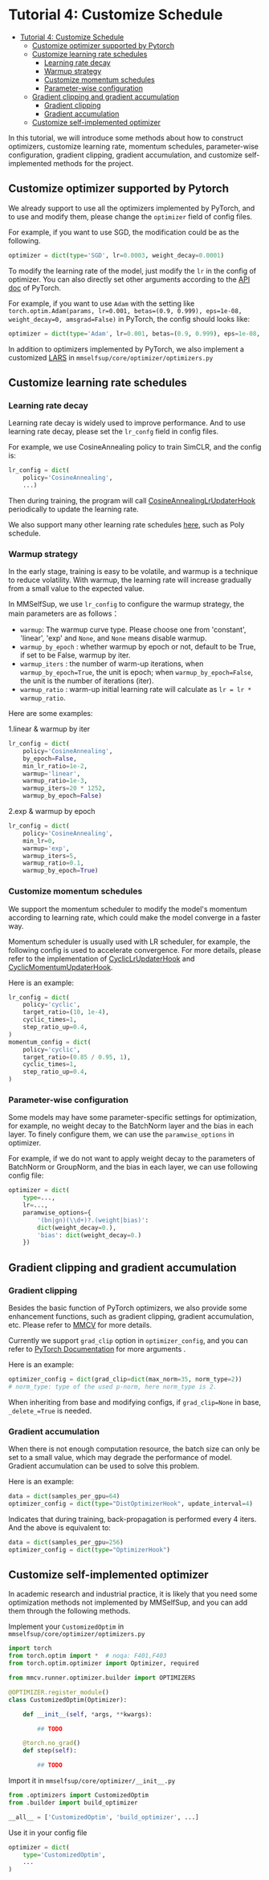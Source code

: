 # Tutorial 4: Customize Schedule

- [Tutorial 4: Customize Schedule](#tutorial-4-customize-schedule)
  - [Customize optimizer supported by Pytorch](#customize-optimizer-supported-by-pytorch)
  - [Customize learning rate schedules](#customize-learning-rate-schedules)
    - [Learning rate decay](#learning-rate-decay)
    - [Warmup strategy](#warmup-strategy)
    - [Customize momentum schedules](#customize-momentum-schedules)
    - [Parameter-wise configuration](#parameter-wise-configuration)
  - [Gradient clipping and gradient accumulation](#gradient-clipping-and-gradient-accumulation)
    - [Gradient clipping](#gradient-clipping)
    - [Gradient accumulation](#gradient-accumulation)
  - [Customize self-implemented optimizer](#customize-self-implemented-optimizer)

In this tutorial, we will introduce some methods about how to construct optimizers, customize learning rate, momentum schedules, parameter-wise configuration, gradient clipping, gradient accumulation, and customize self-implemented methods for the project.

## Customize optimizer supported by Pytorch

We already support to use all the optimizers implemented by PyTorch, and to use and modify them, please change the `optimizer` field of config files.

For example, if you want to use SGD, the modification could be as the following.

```python
optimizer = dict(type='SGD', lr=0.0003, weight_decay=0.0001)
```

To modify the learning rate of the model, just modify the `lr` in the config of optimizer. You can also directly set other arguments according to the [API doc](https://pytorch.org/docs/stable/optim.html?highlight=optim#module-torch.optim) of PyTorch.

For example, if you want to use `Adam` with the setting like `torch.optim.Adam(params, lr=0.001, betas=(0.9, 0.999), eps=1e-08, weight_decay=0, amsgrad=False)` in PyTorch, the config should looks like:

```python
optimizer = dict(type='Adam', lr=0.001, betas=(0.9, 0.999), eps=1e-08, weight_decay=0, amsgrad=False)
```

In addition to optimizers implemented by PyTorch, we also implement a customized [LARS](https://arxiv.org/abs/1708.03888) in `mmselfsup/core/optimizer/optimizers.py`

## Customize learning rate schedules

### Learning rate decay

Learning rate decay is widely used to improve performance. And to use learning rate decay, please set the `lr_confg` field in config files.

For example, we use CosineAnnealing policy to train SimCLR, and the config is:

```python
lr_config = dict(
    policy='CosineAnnealing',
    ...)
```

Then during training, the program will call [CosineAnnealingLrUpdaterHook](https://github.com/open-mmlab/mmcv/blob/0092699fef27a0e6cbe9c37f4c4de2fb6996a1c7/mmcv/runner/hooks/lr_updater.py#L269) periodically to update the learning rate.

We also support many other learning rate schedules [here](https://github.com/open-mmlab/mmcv/blob/master/mmcv/runner/hooks/lr_updater.py), such as Poly schedule.

### Warmup strategy

In the early stage, training is easy to be volatile, and warmup is a technique to reduce volatility. With warmup, the learning rate will increase gradually from a small value to the expected value.

In MMSelfSup, we use `lr_config` to configure the warmup strategy, the main parameters are as follows：

- `warmup`: The warmup curve type. Please choose one from 'constant', 'linear', 'exp' and `None`, and `None` means disable warmup.
- `warmup_by_epoch` : whether warmup by epoch or not, default to be True, if set to be False, warmup by iter.
- `warmup_iters` : the number of warm-up iterations, when `warmup_by_epoch=True`, the unit is epoch; when `warmup_by_epoch=False`, the unit is the number of iterations (iter).
- `warmup_ratio` : warm-up initial learning rate will calculate as `lr = lr * warmup_ratio`.

Here are some examples:

1.linear & warmup by iter

```python
lr_config = dict(
    policy='CosineAnnealing',
    by_epoch=False,
    min_lr_ratio=1e-2,
    warmup='linear',
    warmup_ratio=1e-3,
    warmup_iters=20 * 1252,
    warmup_by_epoch=False)
```

2.exp & warmup by epoch

```python
lr_config = dict(
    policy='CosineAnnealing',
    min_lr=0,
    warmup='exp',
    warmup_iters=5,
    warmup_ratio=0.1,
    warmup_by_epoch=True)
```

### Customize momentum schedules

We support the momentum scheduler to modify the model's momentum according to learning rate, which could make the model converge in a faster way.

Momentum scheduler is usually used with LR scheduler, for example, the following config is used to accelerate convergence. For more details, please refer to the implementation of [CyclicLrUpdaterHook](https://github.com/open-mmlab/mmcv/blob/0092699fef27a0e6cbe9c37f4c4de2fb6996a1c7/mmcv/runner/hooks/lr_updater.py#L434) and [CyclicMomentumUpdaterHook](https://github.com/open-mmlab/mmcv/blob/0092699fef27a0e6cbe9c37f4c4de2fb6996a1c7/mmcv/runner/hooks/momentum_updater.py#L291).

Here is an example:

```python
lr_config = dict(
    policy='cyclic',
    target_ratio=(10, 1e-4),
    cyclic_times=1,
    step_ratio_up=0.4,
)
momentum_config = dict(
    policy='cyclic',
    target_ratio=(0.85 / 0.95, 1),
    cyclic_times=1,
    step_ratio_up=0.4,
)
```

### Parameter-wise configuration

Some models may have some parameter-specific settings for optimization, for example, no weight decay to the BatchNorm layer and the bias in each layer. To finely configure them, we can use the `paramwise_options` in optimizer.

For example, if we do not want to apply weight decay to the parameters of BatchNorm or GroupNorm, and the bias in each layer, we can use following config file:

```python
optimizer = dict(
    type=...,
    lr=...,
    paramwise_options={
        '(bn|gn)(\\d+)?.(weight|bias)':
        dict(weight_decay=0.),
        'bias': dict(weight_decay=0.)
    })
```

## Gradient clipping and gradient accumulation

### Gradient clipping

Besides the basic function of PyTorch optimizers, we also provide some enhancement functions, such as gradient clipping, gradient accumulation, etc. Please refer to [MMCV](https://github.com/open-mmlab/mmcv/blob/master/mmcv/runner/hooks/optimizer.py) for more details.

Currently we support `grad_clip` option in `optimizer_config`, and you can refer to [PyTorch Documentation](https://pytorch.org/docs/stable/generated/torch.nn.utils.clip_grad_norm_.html) for more arguments .

Here is an example:

```python
optimizer_config = dict(grad_clip=dict(max_norm=35, norm_type=2))
# norm_type: type of the used p-norm, here norm_type is 2.
```

When inheriting from base and modifying configs, if `grad_clip=None` in base, `_delete_=True` is needed.

### Gradient accumulation

When there is not enough computation resource, the batch size can only be set to a small value, which may degrade the performance of model. Gradient accumulation can be used to solve this problem.

Here is an example:

```python
data = dict(samples_per_gpu=64)
optimizer_config = dict(type="DistOptimizerHook", update_interval=4)
```

Indicates that during training, back-propagation is performed every 4 iters. And the above is equivalent to:

```python
data = dict(samples_per_gpu=256)
optimizer_config = dict(type="OptimizerHook")
```

## Customize self-implemented optimizer

In academic research and industrial practice, it is likely that you need some optimization methods not implemented by MMSelfSup, and you can add them through the following methods.

Implement your `CustomizedOptim` in `mmselfsup/core/optimizer/optimizers.py`

```python
import torch
from torch.optim import *  # noqa: F401,F403
from torch.optim.optimizer import Optimizer, required

from mmcv.runner.optimizer.builder import OPTIMIZERS

@OPTIMIZER.register_module()
class CustomizedOptim(Optimizer):

    def __init__(self, *args, **kwargs):

        ## TODO

    @torch.no_grad()
    def step(self):

        ## TODO
```

Import it in `mmselfsup/core/optimizer/__init__.py`

```python
from .optimizers import CustomizedOptim
from .builder import build_optimizer

__all__ = ['CustomizedOptim', 'build_optimizer', ...]
```

Use it in your config file

```python
optimizer = dict(
    type='CustomizedOptim',
    ...
)
```
